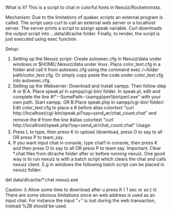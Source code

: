 What is it?
This is a script to chat in colorful fonts in Nexuiz/Rocketminsta. 

Mechanism:
Due to the limitations of quakec scripts an external program is called. The script uses curl to call an external web server 
or a localhost server. The server prints a script to assign speak variable. Curl downloads the output script into ...data/dlcache folder. 
Finally, to render, the script is just executed using exec function.

Setup:
1. Setting up the Nexuiz script:
Create autoexec.cfg in Nexuiz/data under windows or $HOME/.Nexuiz/data under linux. Place color_text.cfg in a folder and call it from 
autoexec.cfg using the command exec /~folder path/color_text.cfg. Or simply copy paste the code under color_text.cfg into autoexec.cfg.
2. Setting up the Webserver:
Download and install xampp.
Then follow step A or B
A. Place speak.pl in xampp/cgi-bin/ folder. In speak.pl, edit and complete the line #!"--SomePath--\xampp\perl\bin\perl.exe" with your own path. Start xampp.
OR
B.Place speak.php in xampp/cgi-bin/ folder/. Edit color_text.cfg to place a # before alias colortext "curl http://localhost/cgi-bin/speak.pl?say=$send_var/$chat_count.chat"
and remove the # from the line #alias colortext "curl http://localhost/speak.php?say=$send_var/$chat_count.chat"
Usage:
1. Press L to type, then press K to upload /download, press O to say to all OR press P to team_say.
2. If you want input chat in console, type chat1 in console, then press K and then press O to say to all OR press P to team say.
Important: Clear *.chat files from dlcache folder after or before running nexuiz. One good way is to run nexuiz is with a batch script which clears the chat
 and calls nexuiz client. E.g in windows the following batch script can be placed in nexuiz folder:

del data/dlcache/*.chat
nexuiz.exe

Caution:
i) Allow some time to download after u press K ( 1 sec or so.)
ii) There are some obvious limitations since an web address is used as an input chat. For instance the input "+" is lost during the web transaction, 
instead %2B should be used.


